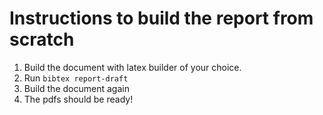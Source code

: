 # Instructions to build the report from scratch

1. Build the document with latex builder of your choice.
2. Run ``bibtex report-draft``
3. Build the document again
4. The pdfs should be ready!
